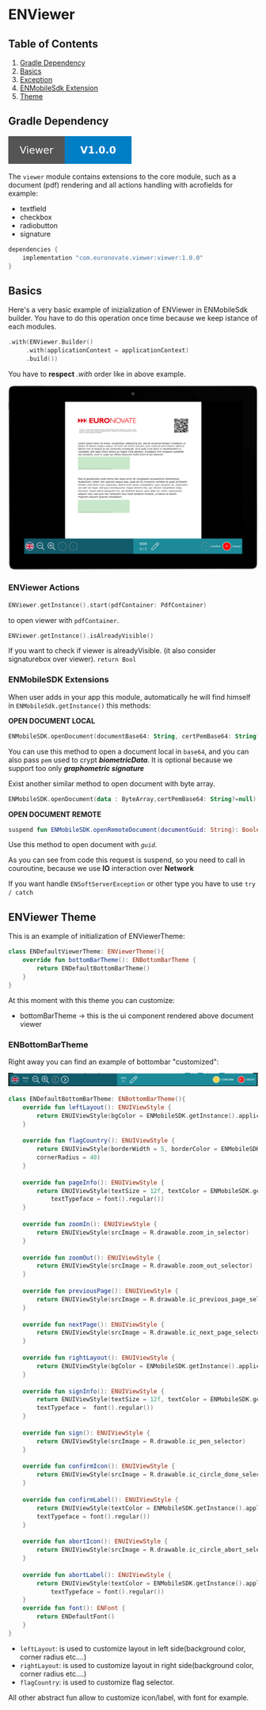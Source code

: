 # ENViewer

## Table of Contents

1. [Gradle Dependency](#gradle-dependency)
2. [Basics](#basics)
3. [Exception](#ensettings)
4. [ENMobileSdk Extension](#enlogger)
5. [Theme](#theme)


## Gradle Dependency

![badge_version](badge_version.svg)

The `viewer` module contains extensions to the core module, such as a document (pdf) rendering and all actions handling with acrofields for example:

* textfield
* checkbox
* radiobutton
* signature

```gradle
dependencies {
 	implementation "com.euronovate.viewer:viewer:1.0.0"
}
```

## Basics

Here's a very basic example of inizialization of ENViewer in ENMobileSdk builder. You have to do this operation once time because we keep istance of each modules.

```kotlin
.with(ENViewer.Builder()
     .with(applicationContext = applicationContext)
     .build())
```
You have to **respect** *.with* order like in above example.

![Viewer image](imgViewer.png)


### ENViewer Actions

```kotlin
ENViewer.getInstance().start(pdfContainer: PdfContainer)

```
to open viewer with `pdfContainer`. 


```kotlin
ENViewer.getInstance().isAlreadyVisible() 

```
If you want to check if viewer is alreadyVisible. (it also consider signaturebox over viewer). `return Bool`

### ENMobileSDK Extensions

When user adds in your app this module, automatically he will find himself in `ENMobileSdk.getInstance()` this methods:

**OPEN DOCUMENT LOCAL**

```kotlin
ENMobileSDK.openDocument(documentBase64: String, certPemBase64: String?=null): Boolean
```
You can use this method to open a document local in `base64`, and you can also pass `pem` used to crypt ***biometricData***. It is optional because we support too only ***graphometric signature***

Exist another similar method to open document with byte array.

```kotlin
ENMobileSDK.openDocument(data : ByteArray,certPemBase64: String?=null): Boolean
```

**OPEN DOCUMENT REMOTE**

```kotlin
suspend fun ENMobileSDK.openRemoteDocument(documentGuid: String): Boolean
```
Use this method to open document with *`guid`*. 

As you can see from code this request is suspend, so you need to call in couroutine, because we use **IO** interaction over **Network**

If you want handle `ENSoftServerException` or other type you have to use `try / catch `

## ENViewer Theme

This is an example of initialization of ENViewerTheme:

```kotlin
class ENDefaultViewerTheme: ENViewerTheme(){
    override fun bottomBarTheme(): ENBottomBarTheme {
        return ENDefaultBottomBarTheme()
    }
}
```

At this moment with this theme you can customize:

- bottomBarTheme -> this is the ui component rendered above document viewer


### ENBottomBarTheme

Right away you can find an example of bottombar "customized":

![Bottom bar](bottombar.png)

```kotlin
class ENDefaultBottomBarTheme: ENBottomBarTheme(){  
    override fun leftLayout(): ENUIViewStyle {
        return ENUIViewStyle(bgColor = ENMobileSDK.getInstance().applicationContext.getColor(R.color.titletextprogressdialog))
    }

    override fun flagCountry(): ENUIViewStyle {
        return ENUIViewStyle(borderWidth = 5, borderColor = ENMobileSDK.getInstance().applicationContext.getColor(R.color.white),
        cornerRadius = 40)
    }

    override fun pageInfo(): ENUIViewStyle {
        return ENUIViewStyle(textSize = 12f, textColor = ENMobileSDK.getInstance().applicationContext.getColor(R.color.white),
            textTypeface = font().regular())
    }

    override fun zoomIn(): ENUIViewStyle {
        return ENUIViewStyle(srcImage = R.drawable.zoom_in_selector)
    }

    override fun zoomOut(): ENUIViewStyle {
        return ENUIViewStyle(srcImage = R.drawable.zoom_out_selector)
    }

    override fun previousPage(): ENUIViewStyle {
        return ENUIViewStyle(srcImage = R.drawable.ic_previous_page_selector)
    }

    override fun nextPage(): ENUIViewStyle {
        return ENUIViewStyle(srcImage = R.drawable.ic_next_page_selector)
    }

    override fun rightLayout(): ENUIViewStyle {
        return ENUIViewStyle(bgColor = ENMobileSDK.getInstance().applicationContext.getColor(R.color.bguserinfosignaturebox))
    }

    override fun signInfo(): ENUIViewStyle {
        return ENUIViewStyle(textSize = 12f, textColor = ENMobileSDK.getInstance().applicationContext.getColor(R.color.white),
        textTypeface =  font().regular())
    }

    override fun sign(): ENUIViewStyle {
        return ENUIViewStyle(srcImage = R.drawable.ic_pen_selector)
    }

    override fun confirmIcon(): ENUIViewStyle {
        return ENUIViewStyle(srcImage = R.drawable.ic_circle_done_selector)
    }

    override fun confirmLabel(): ENUIViewStyle {
        return ENUIViewStyle(textColor = ENMobileSDK.getInstance().applicationContext.getColor(R.color.white),
        textTypeface = font().regular())
    }

    override fun abortIcon(): ENUIViewStyle {
        return ENUIViewStyle(srcImage = R.drawable.ic_circle_abort_selector)
    }

    override fun abortLabel(): ENUIViewStyle {
        return ENUIViewStyle(textColor = ENMobileSDK.getInstance().applicationContext.getColor(R.color.white),
            textTypeface = font().regular())
    }
    override fun font(): ENFont {
        return ENDefaultFont()
    }
}
```

- `leftLayout`: is used to customize layout in left side(background color, corner radius etc....)
- `rightLayout`: is used to customize layout in right side(background color, corner radius etc....)
- `flagCountry`: is used to customize flag selector.

All other abstract fun allow to customize icon/label, with font for example.

